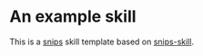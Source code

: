 # An example skill

This is a [snips](https://snips.ai/) skill template based on [snips-skill](https://github.com/dnknth/snips-skill).
